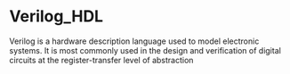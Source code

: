 # Verilog_HDL
Verilog is a hardware description language used to model electronic systems. It is most commonly used in the design and verification of digital circuits at the register-transfer level of abstraction
